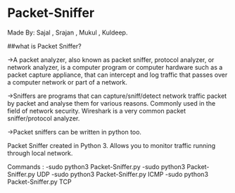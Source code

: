 # Packet-Sniffer
Made By: Sajal , Srajan , Mukul , Kuldeep.

##what is Packet Sniffer?

->A packet analyzer, also known as packet sniffer, protocol analyzer, or network analyzer, is a computer program or computer hardware such as a packet capture appliance,
that can intercept and log traffic that passes over a computer network or part of a network. 

->Sniffers are programs that can capture/sniff/detect network traffic packet by packet and analyse them for various reasons. 
Commonly used in the field of network security. Wireshark is a very common packet sniffer/protocol analyzer.

->Packet sniffers can be written in python too. 





Packet Sniffer created in Python 3. Allows you to monitor traffic running through local network.

Commands :
-sudo python3 Packet-Sniffer.py
-sudo python3 Packet-Sniffer.py UDP
-sudo python3 Packet-Sniffer.py ICMP
-sudo python3 Packet-Sniffer.py TCP
